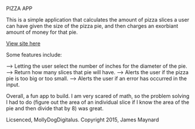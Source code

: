 PIZZA APP

This is a simple application that calculates the amount of pizza slices a user can have given the size of the pizza pie, and then charges an exorbiant amount of money for that pie.  

[View site here](http://jklmaynard.github.io/pizzaApp/index.html)

Some features include:

--> Letting the user select the number of inches for the diameter of the pie.
--> Return how many slices that pie will have.
--> Alerts the user if the pizza pie is too big or too small.
--> Alerts the user if an error has occurred in the input.

Overall, a fun app to build.  I am very scared of math, so the problem solving I had to do (figure out the area of an individual slice if I know the area of the pie and then divide that by 8) was great.

Licsenced, MollyDogDigitalus.  Copyright 2015, James Maynard
